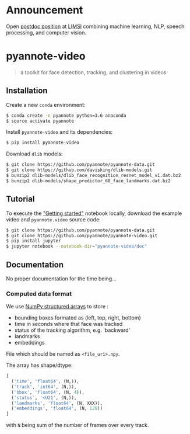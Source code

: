 # Announcement

Open [postdoc position](https://mycore.core-cloud.net/public.php?service=files&t=2b5f5a79d24ac81c3b3c371fcd80734b) at [LIMSI](https://www.limsi.fr/en/) combining machine learning, NLP, speech processing, and computer vision.

# pyannote-video

> a toolkit for face detection, tracking, and clustering in videos

## Installation

Create a new `conda` environment:

```bash
$ conda create -n pyannote python=3.6 anaconda
$ source activate pyannote
```

Install `pyannote-video` and its dependencies:

```bash
$ pip install pyannote-video
```

Download `dlib` models:

```bash
$ git clone https://github.com/pyannote/pyannote-data.git
$ git clone https://github.com/davisking/dlib-models.git
$ bunzip2 dlib-models/dlib_face_recognition_resnet_model_v1.dat.bz2
$ bunzip2 dlib-models/shape_predictor_68_face_landmarks.dat.bz2
```

## Tutorial

To execute the ["Getting started"](http://nbviewer.ipython.org/github/pyannote/pyannote-video/blob/master/doc/getting_started.ipynb) notebook locally, download the example video and `pyannote.video` source code:

```bash
$ git clone https://github.com/pyannote/pyannote-data.git
$ git clone https://github.com/pyannote/pyannote-video.git
$ pip install jupyter
$ jupyter notebook --notebook-dir="pyannote-video/doc"
```

## Documentation

No proper documentation for the time being...

### Computed data format

We use [NumPy structured arrays](https://docs.scipy.org/doc/numpy/user/basics.rec.html) to store :
- bounding boxes formated as (left, top, right, bottom)
- time in seconds where that face was tracked
- status of the tracking algorithm, e.g. 'backward'
- landmarks
- embeddings

File which should be named as `<file_uri>.npy`.

The array has shape/dtype:
```py
[
  ('time', 'float64', (N,)),
  ('track', 'int64', (N,)),
  ('bbox', 'float64', (N, 4)),
  ('status', '<U21', (N,)),
  ('landmarks', 'float64', (N, XXX)),
  ('embeddings', 'float64', (N, 128))
]
```
with `N` being sum of the number of frames over every track.
